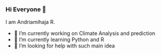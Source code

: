 ### Hi Everyone 👋

I am Andriamihaja R.

- 🔭 I’m currently working on Climate Analysis and prediction 
- 🌱 I’m currently learning Python and R
- 🤔 I’m looking for help with such main idea


<!--
**Dihj/dihj** is a ✨ _special_ ✨ repository because its `README.md` (this file) appears on your GitHub profile.

Here are some ideas to get you started:

- 🔭 I’m currently working on ...
- 🌱 I’m currently learning ...
- 👯 I’m looking to collaborate on ...
- 🤔 I’m looking for help with ...
- 💬 Ask me about ...
- 📫 How to reach me: ...
- 😄 Pronouns: ...
- ⚡ Fun fact: ...
-->
